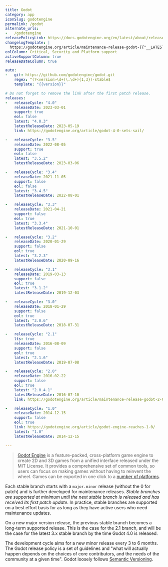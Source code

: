 ```yaml
---
title: Godot
category: app
iconSlug: godotengine
permalink: /godot
alternate_urls:
-   /godotengine
releasePolicyLink: https://docs.godotengine.org/en/latest/about/release_policy.html
changelogTemplate: |
  https://godotengine.org/article/maintenance-release-godot-{{"__LATEST__" | replace:'.','-'}}
eolColumn: Critical, Security and Platform support
activeSupportColumn: true
releaseDateColumn: true

auto:
-   git: https://github.com/godotengine/godot.git
    regex: ^(?<version>\d+(\.\d+){1,3})-stable$
    template: "{{version}}"

# Do not forget to remove the link after the first patch release.
releases:
-   releaseCycle: "4.0"
    releaseDate: 2023-03-01
    support: true
    eol: false
    latest: "4.0.3"
    latestReleaseDate: 2023-05-19
    link: https://godotengine.org/article/godot-4-0-sets-sail/

-   releaseCycle: "3.5"
    releaseDate: 2022-08-05
    support: true
    eol: false
    latest: "3.5.2"
    latestReleaseDate: 2023-03-06

-   releaseCycle: "3.4"
    releaseDate: 2021-11-05
    support: false
    eol: false
    latest: "3.4.5"
    latestReleaseDate: 2022-08-01

-   releaseCycle: "3.3"
    releaseDate: 2021-04-21
    support: false
    eol: true
    latest: "3.3.4"
    latestReleaseDate: 2021-10-01

-   releaseCycle: "3.2"
    releaseDate: 2020-01-29
    support: false
    eol: true
    latest: "3.2.3"
    latestReleaseDate: 2020-09-16

-   releaseCycle: "3.1"
    releaseDate: 2019-03-13
    support: false
    eol: true
    latest: "3.1.2"
    latestReleaseDate: 2019-12-03

-   releaseCycle: "3.0"
    releaseDate: 2018-01-29
    support: false
    eol: true
    latest: "3.0.6"
    latestReleaseDate: 2018-07-31

-   releaseCycle: "2.1"
    lts: true
    releaseDate: 2016-08-09
    support: false
    eol: true
    latest: "2.1.6"
    latestReleaseDate: 2019-07-08

-   releaseCycle: "2.0"
    releaseDate: 2016-02-22
    support: false
    eol: true
    latest: "2.0.4.1"
    latestReleaseDate: 2016-07-10
    link: https://godotengine.org/article/maintenance-release-godot-2-0-4

-   releaseCycle: "1.0"
    releaseDate: 2014-12-15
    support: false
    eol: true
    link: https://godotengine.org/article/godot-engine-reaches-1-0/
    latest: "1.0"
    latestReleaseDate: 2014-12-15

---
```


>[Godot Engine](https://godotengine.org/) is a feature-packed, cross-platform game engine to create
> 2D and 3D games from a unified interface released under the MIT License. It provides a
> comprehensive set of common tools, so users can focus on making games without having to reinvent
> the wheel. Games can be exported in one click to a [number of platforms](https://docs.godotengine.org/en/stable/about/list_of_features.html#platforms).

Each stable branch starts with a `major.minor` release (without the 0 for patch) and is further
developed for maintenance releases. _Stable branches are supported at minimum until the next stable
branch is released and has received its first patch update_. In practice, stable branches are
supported on a best effort basis for as long as they have active users who need maintenance updates.

On a new major version release, the previous stable branch becomes a long-term supported release.
This is the case for the 2.1 branch, and will be the case for the latest 3.x stable branch by the
time Godot 4.0 is released.

The development cycle aims for a new minor release every 3 to 6
months. The Godot release policy is a set of guidelines and "what will actually happen depends on
the choices of core contributors, and the needs of the community at a given time". Godot loosely
follows [Semantic Versioning](https://semver.org/).
